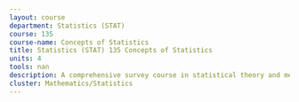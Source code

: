 ```yaml
---
layout: course 
department: Statistics (STAT)
course: 135
course-name: Concepts of Statistics
title: Statistics (STAT) 135 Concepts of Statistics
units: 4
tools: nan
description: A comprehensive survey course in statistical theory and methodology. Topics include descriptive statistics, maximum likelihood estimation, non-parametric methods, introduction to optimality, goodness-of-fit tests, analysis of variance, bootstrap and computer-intensive methods and least squares estimation. The laboratory includes computer-based data-analytic applications to science and engineering.
cluster: Mathematics/Statistics
---
```

